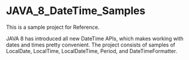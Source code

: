 # JAVA_8_DateTime_Samples

This is a sample project for Reference.

JAVA 8 has introduced all new DateTime APIs, which makes working with dates and times pretty convenient.
The project consists of samples of LocalDate, LocalTime, LocalDateTime, Period, and DateTimeFormatter.
